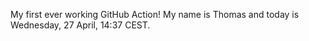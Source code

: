 My first ever working GitHub Action!
My name is Thomas and today is Wednesday, 27 April, 14:37 CEST. 
